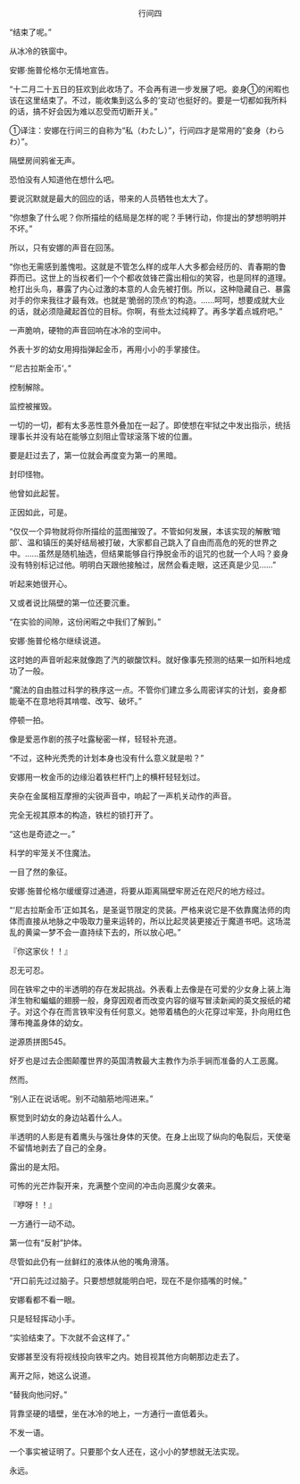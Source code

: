 <p align="center">行间四</p>

“结束了呢。”

从冰冷的铁窗中。

安娜·施普伦格尔无情地宣告。

“十二月二十五日的狂欢到此收场了。不会再有进一步发展了吧。妾身①的闲暇也该在这里结束了。不过，能收集到这么多的‘变动’也挺好的。要是一切都如我所料的话，搞不好会因为难以忍受而切断开关。”

①译注：安娜在行间三的自称为“私（わたし）”，行间四才是常用的“妾身（わらわ）”。

隔壁房间鸦雀无声。

恐怕没有人知道他在想什么吧。

要说沉默就是最大的回应的话，带来的人员牺牲也太大了。

“你想象了什么呢？你所描绘的结局是怎样的呢？手铐行动，你提出的梦想明明并不坏。”

所以，只有安娜的声音在回荡。

“你也无需感到羞愧啦。这就是不管怎么样的成年人大多都会经历的、青春期的鲁莽而已。这世上的当权者们一个个都收敛锋芒露出相似的笑容，也是同样的道理。枪打出头鸟，暴露了内心过激的本意的人会先被打倒。所以，这种隐藏自己、暴露对手的你来我往才最有效。也就是‘脆弱的顶点’的构造。……呵呵，想要成就大业的话，就必须隐藏起首位的目标。你啊，有些太过纯粹了。再多学着点城府吧。”

一声脆响，硬物的声音回响在冰冷的空间中。

外表十岁的幼女用拇指弹起金币，再用小小的手掌接住。

“‘尼古拉斯金币’。”

控制解除。

监控被摧毁。

一切的一切，都有太多恶性意外叠加在一起了。即使想在牢狱之中发出指示，统括理事长并没有站在能够立刻阻止雪球滚落下坡的位置。

要是赶过去了，第一位就会再度变为第一的黑暗。

封印怪物。

他曾如此起誓。

正因如此，可是。

“仅仅一个异物就将你所描绘的蓝图摧毁了。不管如何发展，本该实现的解散‘暗部’、温和镇压的美好结局被打破，大家都自己跳入了自由而高危的死的世界之中。……虽然是随机抽选，但结果能够自行挣脱金币的诅咒的也就一个人吗？妾身没有特别标记过他。明明白天跟他接触过，居然会看走眼，这还真是少见……”

听起来她很开心。

又或者说比隔壁的第一位还要沉重。

“在实验的间隙，这份闲暇之中我们了解到。”

安娜·施普伦格尔继续说道。

这时她的声音听起来就像跑了汽的碳酸饮料。就好像事先预测的结果一如所料地成功了一般。

“魔法的自由胜过科学的秩序这一点。不管你们建立多么周密详实的计划，妾身都能毫不在意地将其啃噬、改写、破坏。”

停顿一拍。

像是爱恶作剧的孩子吐露秘密一样，轻轻补充道。

“不过，这种光秃秃的计划本身也没有什么意义就是啦？”

安娜用一枚金币的边缘沿着铁栏杆门上的横杆轻轻划过。

夹杂在金属相互摩擦的尖锐声音中，响起了一声机关动作的声音。

完全无视其原本的构造，铁栏的锁打开了。

“这也是奇迹之一。”

科学的牢笼关不住魔法。

一目了然的象征。

安娜·施普伦格尔缓缓穿过通道，将要从距离隔壁牢房近在咫尺的地方经过。

“‘尼古拉斯金币’正如其名，是圣诞节限定的灵装。严格来说它是不依靠魔法师的肉体而直接从地脉之中吸取力量来运转的，所以比起灵装更接近于魔道书吧。这场混乱的黄粱一梦不会一直持续下去的，所以放心吧。”

『你这家伙！！』

忍无可忍。

同在铁牢之中的半透明的存在发起挑战。外表看上去像是在可爱的少女身上装上海洋生物和蝙蝠的翅膀一般，身穿因观者而改变内容的缀写冒渎新闻的英文报纸的裙子。对这个存在而言铁牢没有任何意义。她带着橘色的火花穿过牢笼，扑向用红色薄布掩盖身体的幼女。

逆源质拼图545。

好歹也是过去企图颠覆世界的英国清教最大主教作为杀手锏而准备的人工恶魔。

然而。

“别人正在说话呢。别不动脑筋地闯进来。”

察觉到时幼女的身边站着什么人。

半透明的人影是有着鹰头与强壮身体的天使。在身上出现了纵向的龟裂后，天使毫不留情地剥去了自己的全身。

露出的是太阳。

可怖的光芒炸裂开来，充满整个空间的冲击向恶魔少女袭来。

『咿呀！！』

一方通行一动不动。

第一位有“反射”护体。

尽管如此仍有一丝鲜红的液体从他的嘴角滑落。

“开口前先过过脑子。只要想想就能明白吧，现在不是你插嘴的时候。”

安娜看都不看一眼。

只是轻轻挥动小手。

“实验结束了。下次就不会这样了。”

安娜甚至没有将视线投向铁牢之内。她目视其他方向朝那边走去了。

离开之际，她这么说道。

“替我向他问好。”

背靠坚硬的墙壁，坐在冰冷的地上，一方通行一直低着头。

不发一语。

一个事实被证明了。只要那个女人还在，这小小的梦想就无法实现。

永远。


